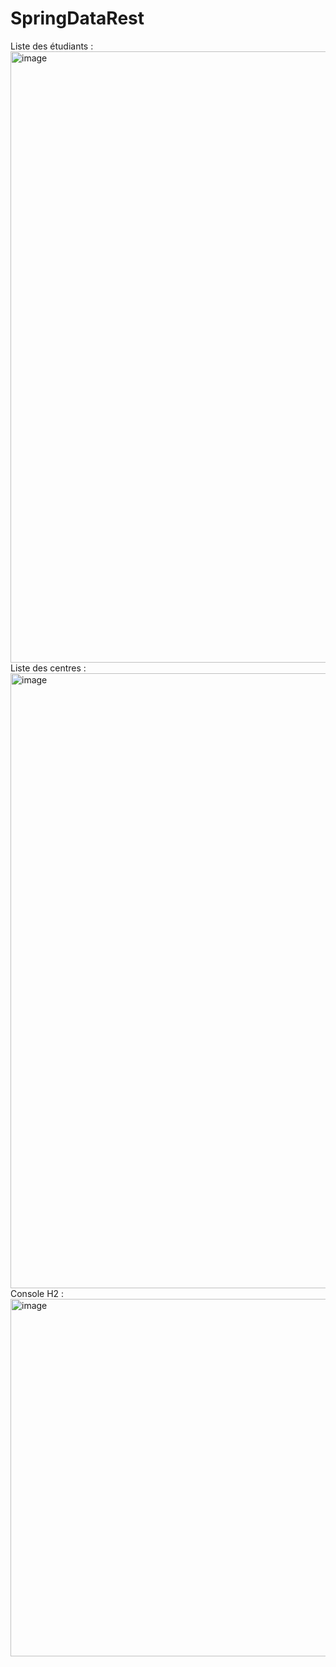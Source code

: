 ﻿# SpringDataRest

Liste des étudiants :
<img width="827" height="978" alt="image" src="https://github.com/user-attachments/assets/65e13244-43fc-477e-80f0-efa600e26923" />
Liste des centres :
<img width="802" height="984" alt="image" src="https://github.com/user-attachments/assets/f0cd395b-89eb-40f0-a0b9-d5cda4a2a72c" />
Console H2 :
<img width="981" height="572" alt="image" src="https://github.com/user-attachments/assets/c3413b2a-ac67-416d-92d1-1e216ba1b656" />


